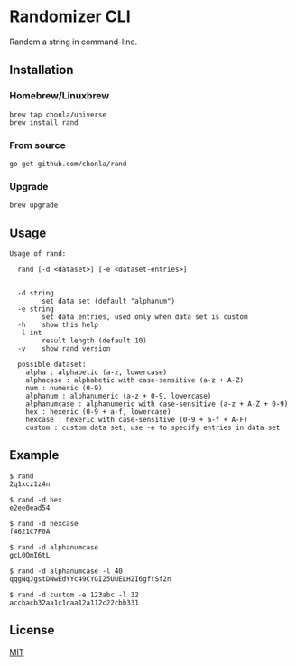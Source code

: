 # Randomizer CLI

Random a string in command-line.

## Installation

### Homebrew/Linuxbrew

```
brew tap chonla/universe
brew install rand
```

### From source

```
go get github.com/chonla/rand
```

### Upgrade

```
brew upgrade
```

## Usage

```
Usage of rand:

  rand [-d <dataset>] [-e <dataset-entries>]


  -d string
    	set data set (default "alphanum")
  -e string
    	set data entries, used only when data set is custom
  -h	show this help
  -l int
    	result length (default 10)
  -v	show rand version

  possible dataset:
    alpha : alphabetic (a-z, lowercase)
    alphacase : alphabetic with case-sensitive (a-z + A-Z)
    num : numeric (0-9)
    alphanum : alphanumeric (a-z + 0-9, lowercase)
    alphanumcase : alphanumeric with case-sensitive (a-z + A-Z + 0-9)
    hex : hexeric (0-9 + a-f, lowercase)
    hexcase : hexeric with case-sensitive (0-9 + a-f + A-F)
    custom : custom data set, use -e to specify entries in data set
```

## Example

```
$ rand
2q1xcz1z4n

$ rand -d hex
e2ee0ead54

$ rand -d hexcase
f4621C7F0A

$ rand -d alphanumcase
gcL0OmI6tL

$ rand -d alphanumcase -l 40
qqgNqJgstDNwEdYYc49CYGI25UUELH2I6gftSf2n

$ rand -d custom -e 123abc -l 32
accbacb32aa1c1caa12a112c22cbb331
```

## License

[MIT](LICENSE.txt)